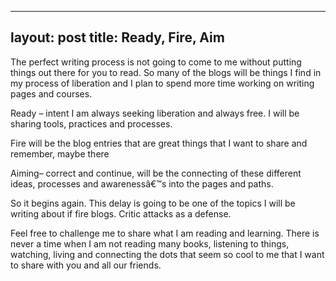 ----
layout: post
title: Ready, Fire, Aim
----

The perfect writing process is not going to come to me
without putting things out there for you to read. So many of the blogs will be
things I find in my process of liberation and I plan to spend more time working
on writing pages and courses.

Ready – intent I am always seeking liberation and always free. I
will be sharing tools, practices and processes.

Fire will be the blog entries that are great things that I want to share and
remember, maybe there

Aiming– correct and continue, will be the connecting of these different ideas,
processes and awarenessâ€™s into the pages and paths.

So it begins again. This delay is going to be one of the topics I will be
writing about if fire blogs. Critic attacks as a defense.

Feel free to challenge me to share what I am reading and learning. There is
never a time when I am not reading many books, listening to things, watching,
living and connecting the dots that seem so cool to me that I want to share
with you and all our friends.

